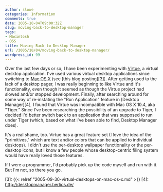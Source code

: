 ```yaml
---
author: slowe
categories: Information
comments: true
date: 2005-10-04T09:00:32Z
slug: moving-back-to-desktop-manager
tags:
- Macintosh
- OSS
title: Moving Back to Desktop Manager
url: /2005/10/04/moving-back-to-desktop-manager/
wordpress_id: 99
---
```


Over the last few days or so, I have been experimenting with [Virtue][1], a virtual desktop application. I've used various virtual desktop applications since switching to [Mac OS X][2] (see [this blog posting][3]). After getting used to the lack of a desktop pager, I was really beginning to like Virtue and it's functionality, even though it seemed as though the Virtue project had slowed and/or stopped development. Finally, after searching around for some way of re-instating the "Run Application" feature in [Desktop Manager][4], I found that Virtue was incompatible with Mac OS X 10.4, aka "Tiger." Since I've been researching the possibility of an upgrade to Tiger, I decided I'd better switch back to an application that was supposed to run under Tiger (which, based on what I've been able to find, Desktop Manager does).

It's a real shame, too. Virtue has a great feature set (I love the idea of the "primitives," which are text and/or colors that can be applied to individual desktops). I didn't use the per-desktop wallpaper functionality or the per-desktop icons, but I know a few people whose desktop-centric filing system would have really loved those features.

If I were a programmer, I'd probably pick up the code myself and run with it. But I'm not, so there you go.

[1]: http://virtuedesktops.sourceforge.net/
[2]: http://www.apple.com/macosx/
[3]: {{< relref "2005-09-30-virtual-desktops-on-mac-os-x.md" >}}
[4]: http://desktopmanager.berlios.de/
